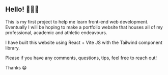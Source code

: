 
## Hello! 🙋🏼‍♂️

This is my first project to help me learn front-end web development. Eventually I will be hoping to make a portfolio website that houses all of my professional, academic and athletic endeavours. 

I have built this website using React + Vite JS with the Tailwind component library. 

Please if you have any comments, questions, tips, feel free to reach out! 

Thanks 😁